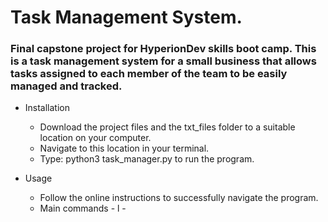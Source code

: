 # Task Management System. 
### Final capstone project for HyperionDev skills boot camp. This is a task management system for a small business that allows tasks assigned to each member of the team to be easily managed and tracked. 
* Installation
  * Download the project files and the txt_files folder to a suitable location on your computer.
  * Navigate to this location in your terminal.
  * Type: python3 task_manager.py to run the program.
 
* Usage
   * Follow the online instructions to successfully navigate the program.
   * Main commands - l - 
